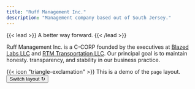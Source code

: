 ```yaml
---
title: "Ruff Management Inc."
description: "Management company based out of South Jersey."
---
```


{{< lead >}}
A better way forward.
{{< /lead >}}

Ruff Management Inc. is a C-CORP founded by the executives at [Blazed Labs LLC](https://blazedlabs.com/) and [RTM Transportation LLC](https://rtmtransit.com/). Our principal goal is to maintain honesty. transparency, and stability in our business practice.

<div class="flex px-4 py-2 mb-8 text-base rounded-md bg-primary-100 dark:bg-primary-900">
  <span class="flex items-center ltr:pr-3 rtl:pl-3 text-primary-400">
    {{< icon "triangle-exclamation" >}}
  </span>
  <span class="flex items-center justify-between grow dark:text-neutral-300">
    <span class="prose dark:prose-invert">This is a demo of the <code id="layout">page</code> layout.</span>
    <button
      id="switch-layout-button"
      class="px-4 !text-neutral !no-underline rounded-md bg-primary-600 hover:!bg-primary-500 dark:bg-primary-800 dark:hover:!bg-primary-700"
    >
      Switch layout &orarr;
    </button>
  </span>
</div>

